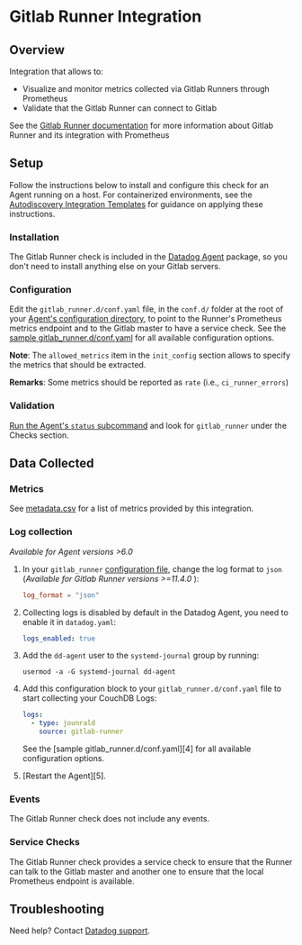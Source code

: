 # Gitlab Runner Integration

## Overview

Integration that allows to:

- Visualize and monitor metrics collected via Gitlab Runners through Prometheus
- Validate that the Gitlab Runner can connect to Gitlab

See the [Gitlab Runner documentation][111] for
more information about Gitlab Runner and its integration with Prometheus

## Setup

Follow the instructions below to install and configure this check for an Agent running on a host. For containerized environments, see the [Autodiscovery Integration Templates][112] for guidance on applying these instructions.

### Installation

The Gitlab Runner check is included in the [Datadog Agent][113] package, so you don't need to install anything else on your Gitlab servers.

### Configuration

Edit the `gitlab_runner.d/conf.yaml` file, in the `conf.d/` folder at the root of your [Agent's configuration directory][114], to point to the Runner's Prometheus metrics endpoint and to the Gitlab master to have a service check. See the [sample gitlab_runner.d/conf.yaml][115] for all available configuration options.

**Note**: The `allowed_metrics` item in the `init_config` section allows to specify the metrics that should be extracted.

**Remarks**: Some metrics should be reported as `rate` (i.e., `ci_runner_errors`)

### Validation

[Run the Agent's `status` subcommand][116] and look for `gitlab_runner` under the Checks section.

## Data Collected

### Metrics

See [metadata.csv][117] for a list of metrics provided by this integration.

### Log collection

_Available for Agent versions >6.0_

1. In your `gitlab_runner` [configuration file][119], change the log format to `json` (_Available for Gitlab Runner versions >=11.4.0_ ):
   ```toml
   log_format = "json"
   ```

2. Collecting logs is disabled by default in the Datadog Agent, you need to enable it in `datadog.yaml`:

   ```yaml
   logs_enabled: true
   ```

3. Add the `dd-agent` user to the `systemd-journal` group by running:
   ```text
   usermod -a -G systemd-journal dd-agent
   ```

4. Add this configuration block to your `gitlab_runner.d/conf.yaml` file to start collecting your CouchDB Logs:

   ```yaml
   logs:
     - type: jounrald
       source: gitlab-runner
   ```

    See the [sample gitlab_runner.d/conf.yaml][4] for all available configuration options.

5. [Restart the Agent][5].

### Events

The Gitlab Runner check does not include any events.

### Service Checks

The Gitlab Runner check provides a service check to ensure that the Runner can talk to the Gitlab master and another one to ensure that the
local Prometheus endpoint is available.

## Troubleshooting

Need help? Contact [Datadog support][118].

[111]: https://docs.gitlab.com/runner/monitoring/README.html
[112]: https://docs.datadoghq.com/agent/kubernetes/integrations/
[113]: https://app.datadoghq.com/account/settings#agent
[114]: https://docs.datadoghq.com/agent/guide/agent-configuration-files/#agent-configuration-directory
[115]: https://github.com/DataDog/integrations-core/blob/master/gitlab_runner/datadog_checks/gitlab_runner/data/conf.yaml.example
[116]: https://docs.datadoghq.com/agent/guide/agent-commands/#agent-status-and-information
[117]: https://github.com/DataDog/integrations-core/blob/master/gitlab_runner/metadata.csv
[118]: https://docs.datadoghq.com/help/
[119]: https://docs.gitlab.com/runner/configuration/advanced-configuration.html
